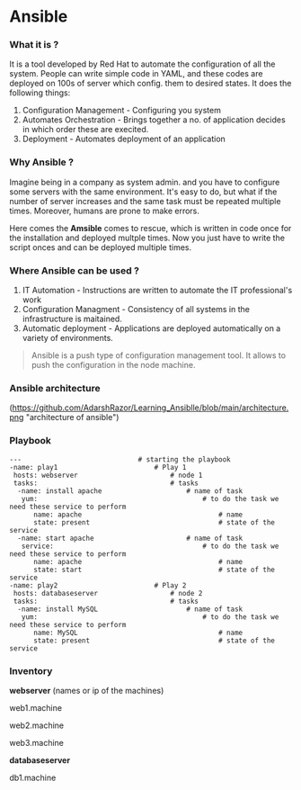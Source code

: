 # Ansible

### What it is ?

It is a tool developed by Red Hat to automate the configuration of all  the system. People can write simple code in YAML, and these codes are deployed on 100s of server which config. them to desired states.
It does the following things:
1. Configuration Management - Configuring you system
2. Automates Orchestration - Brings together a no. of application decides in which order these are execited.
3. Deployment - Automates deployment of an application

### Why Ansible ?

Imagine being in a company as system admin. and you have to configure some servers with the same environment. It's easy to do, but what if the number of server increases and the same task must be repeated multiple times. Moreover, humans are prone to make errors. 

Here comes the **Amsible** comes to rescue, which is written in code once for the installation and deployed multple times.
Now you just have to write the script onces and can be deployed multiple times.

### Where Ansible can be used ?

1. IT Automation - Instructions are written to automate the IT professional's work
2. Configuration Managment - Consistency of all systems in the infrastructure is maitained.
3. Automatic deployment - Applications are deployed automatically on a variety of environments.

> Ansible is a push type of configuration management tool. It allows to push the configuration in the node machine.

### Ansible architecture

(https://github.com/AdarshRazor/Learning_Ansiblle/blob/main/architecture.png "architecture of ansible")

### Playbook 

```ansible
---                             # starting the playbook
-name: play1                        # Play 1
 hosts: webserver                       # node 1
 tasks:                                 # tasks
  -name: install apache                     # name of task
   yum:                                         # to do the task we need these service to perform
      name: apache                                  # name
      state: present                                # state of the service
  -name: start apache                       # name of task
   service:                                     # to do the task we need these service to perform
      name: apache                                  # name
      state: start                                  # state of the service
-name: play2                        # Play 2
 hosts: databaseserver                  # node 2
 tasks:                                 # tasks
  -name: install MySQL                      # name of task
   yum:                                         # to do the task we need these service to perform
      name: MySQL                                   # name
      state: present                                # state of the service
```

### Inventory 

**webserver** (names or ip of the machines)

web1.machine   

web2.machine

web3.machine

**databaseserver**

db1.machine
